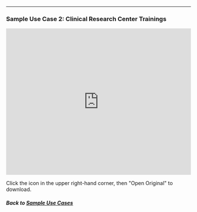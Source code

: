 ---
### Sample Use Case 2: Clinical Research Center Trainings

<embed src="https://docs.google.com/viewer?url=https://github.com/data2health/CTS-Personas/raw/master/docs/assets/UseCase2_ClinicalResearchCenterTrainings.pdf&embedded=true" style="width:100%; height:400px;" frameborder="0" />

Click the icon in the upper right-hand corner, then "Open Original" to download.

##### Back to [Sample Use Cases](index.md)
